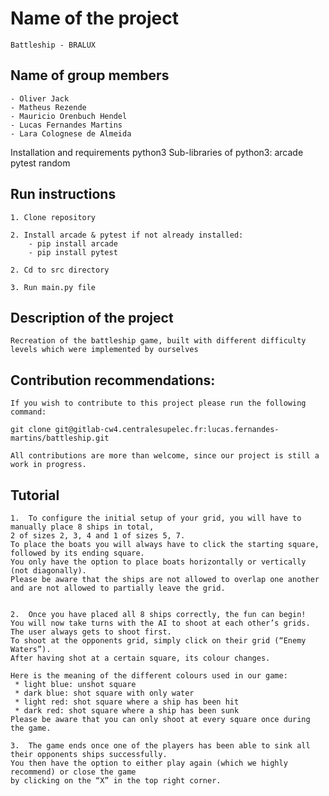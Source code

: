 # Name of the project
    Battleship - BRALUX

## Name of group members
    - Oliver Jack
    - Matheus Rezende
    - Mauricio Orenbuch Hendel
    - Lucas Fernandes Martins
    - Lara Colognese de Almeida

Installation and requirements
    python3
        Sub-libraries of python3:
            arcade
            pytest
            random

## Run instructions

    1. Clone repository
    
    2. Install arcade & pytest if not already installed:
        - pip install arcade
        - pip install pytest

    2. Cd to src directory
    
    3. Run main.py file


## Description of the project
    Recreation of the battleship game, built with different difficulty levels which were implemented by ourselves

## Contribution recommendations:
    If you wish to contribute to this project please run the following command: 
    
    git clone git@gitlab-cw4.centralesupelec.fr:lucas.fernandes-martins/battleship.git
    
    All contributions are more than welcome, since our project is still a work in progress.


## Tutorial
    
    1.	To configure the initial setup of your grid, you will have to manually place 8 ships in total, 
    2 of sizes 2, 3, 4 and 1 of sizes 5, 7. 
    To place the boats you will always have to click the starting square, followed by its ending square. 
    You only have the option to place boats horizontally or vertically (not diagonally). 
    Please be aware that the ships are not allowed to overlap one another and are not allowed to partially leave the grid.
    

    2.	Once you have placed all 8 ships correctly, the fun can begin! 
    You will now take turns with the AI to shoot at each other’s grids. The user always gets to shoot first. 
    To shoot at the opponents grid, simply click on their grid (“Enemy Waters”). 
    After having shot at a certain square, its colour changes. 
    
    Here is the meaning of the different colours used in our game:
     * light blue: unshot square
     * dark blue: shot square with only water
     * light red: shot square where a ship has been hit
     * dark red: shot square where a ship has been sunk
    Please be aware that you can only shoot at every square once during the game.
    
    3.	The game ends once one of the players has been able to sink all their opponents ships successfully. 
    You then have the option to either play again (which we highly recommend) or close the game 
    by clicking on the “X” in the top right corner.
